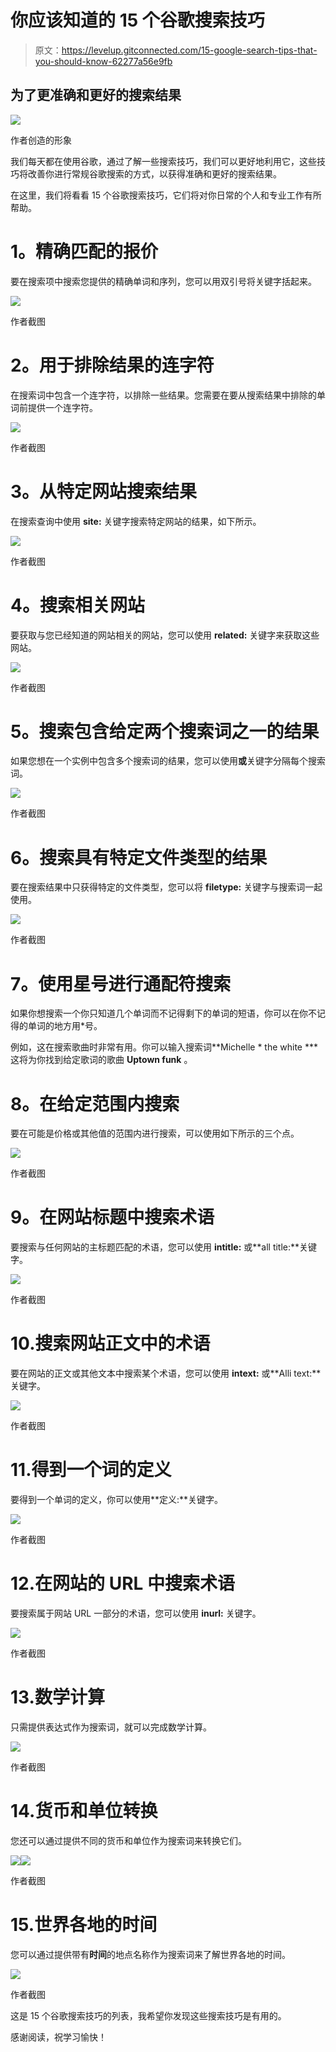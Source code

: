 # 你应该知道的 15 个谷歌搜索技巧

> 原文：<https://levelup.gitconnected.com/15-google-search-tips-that-you-should-know-62277a56e9fb>

## 为了更准确和更好的搜索结果

![](img/16c5bae4e3fab2e430584a88cb08aecd.png)

作者创造的形象

我们每天都在使用谷歌，通过了解一些搜索技巧，我们可以更好地利用它，这些技巧将改善你进行常规谷歌搜索的方式，以获得准确和更好的搜索结果。

在这里，我们将看看 15 个谷歌搜索技巧，它们将对你日常的个人和专业工作有所帮助。

# **1。精确匹配的报价**

要在搜索项中搜索您提供的精确单词和序列，您可以用双引号将关键字括起来。

![](img/74262edffa9c06d58a63aeadc385a116.png)

作者截图

# **2。用于排除结果的连字符**

在搜索词中包含一个连字符，以排除一些结果。您需要在要从搜索结果中排除的单词前提供一个连字符。

![](img/7466d36b98a44ed00143878c8ed6134f.png)

作者截图

# **3。从特定网站搜索结果**

在搜索查询中使用 **site:** 关键字搜索特定网站的结果，如下所示。

![](img/452b8620bfdfbdcb8fed6aed1045e2ea.png)

作者截图

# **4。搜索相关网站**

要获取与您已经知道的网站相关的网站，您可以使用 **related:** 关键字来获取这些网站。

![](img/64aaf837c7d9fc92a83317478460b7f1.png)

作者截图

# **5。搜索包含给定两个搜索词之一的结果**

如果您想在一个实例中包含多个搜索词的结果，您可以使用**或**关键字分隔每个搜索词。

![](img/412ab0b3dd72d6455ca3ab286c96ebbb.png)

作者截图

# **6。搜索具有特定文件类型的结果**

要在搜索结果中只获得特定的文件类型，您可以将 **filetype:** 关键字与搜索词一起使用。

![](img/a7ea43e57829f0d40bf0e6bb9f5c54a1.png)

作者截图

# 7。使用星号进行通配符搜索

如果你想搜索一个你只知道几个单词而不记得剩下的单词的短语，你可以在你不记得的单词的地方用*号。

例如，这在搜索歌曲时非常有用。你可以输入搜索词**Michelle * the white ***这将为你找到给定歌词的歌曲 **Uptown funk** 。

# 8。在给定范围内搜索

要在可能是价格或其他值的范围内进行搜索，可以使用如下所示的三个点。

![](img/6cac068691c7b0602f932d57e9f80a93.png)

作者截图

# 9。在网站标题中搜索术语

要搜索与任何网站的主标题匹配的术语，您可以使用 **intitle:** 或**all title:**关键字。

![](img/a7df71011c3b568ab769061b8c250f17.png)

作者截图

# 10.搜索网站正文中的术语

要在网站的正文或其他文本中搜索某个术语，您可以使用 **intext:** 或**Alli text:**关键字。

![](img/cc20a07ba46c0e7ea6a9d8dfbbd1de0f.png)

作者截图

# 11.得到一个词的定义

要得到一个单词的定义，你可以使用**定义:**关键字。

![](img/07dbf2108107ee5912f0cb361872b48b.png)

作者截图

# 12.在网站的 URL 中搜索术语

要搜索属于网站 URL 一部分的术语，您可以使用 **inurl:** 关键字。

![](img/6040e776141d6f400c9e346f8f88c012.png)

作者截图

# 13.数学计算

只需提供表达式作为搜索词，就可以完成数学计算。

![](img/b2422d39cd5bcef05c6f81cc1ecf0517.png)

作者截图

# 14.货币和单位转换

您还可以通过提供不同的货币和单位作为搜索词来转换它们。

![](img/3f624245b7df7d9e1cc212d145f42dc8.png)![](img/d0ae7ebcb9baffe6c33506645786a75d.png)

作者截图

# 15.世界各地的时间

您可以通过提供带有**时间**的地点名称作为搜索词来了解世界各地的时间。

![](img/f9ef9984ae3f11c0d92efdb9b1cad2b6.png)

作者截图

这是 15 个谷歌搜索技巧的列表，我希望你发现这些搜索技巧是有用的。

感谢阅读，祝学习愉快！